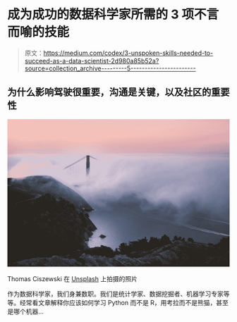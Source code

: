 # 成为成功的数据科学家所需的 3 项不言而喻的技能

> 原文：<https://medium.com/codex/3-unspoken-skills-needed-to-succeed-as-a-data-scientist-2d980a85b52a?source=collection_archive---------5----------------------->

## 为什么影响驾驶很重要，沟通是关键，以及社区的重要性

![](img/1dd570554459da5989417cea5e0f6756.png)

Thomas Ciszewski 在 [Unsplash](https://unsplash.com?utm_source=medium&utm_medium=referral) 上拍摄的照片

作为数据科学家，我们身兼数职。我们是统计学家、数据挖掘者、机器学习专家等等。经常看文章解释你应该如何学习 Python 而不是 R，用考拉而不是熊猫，甚至是哪个机器…